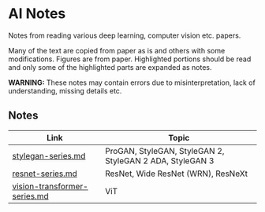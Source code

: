 # AI Notes

Notes from reading various deep learning, computer vision etc. papers. 

Many of the text are copied from paper as is and others with some modifications. Figures are from paper. Highlighted portions should be read and only some of the highlighted parts are expanded as notes.

**WARNING:** These notes may contain errors due to misinterpretation, lack of understanding, missing details etc. 

## Notes

| Link | Topic |
| --- | --- |
| [stylegan-series.md](resources/ai-notes/stylegan-series.md) | ProGAN, StyleGAN, StyleGAN 2, StyleGAN 2 ADA, StyleGAN 3 |
| [resnet-series.md](resources/ai-notes/resnet-series.md) | ResNet, Wide ResNet (WRN), ResNeXt|
| [vision-transformer-series.md](resources/ai-notes/vit-series.md) | ViT |

